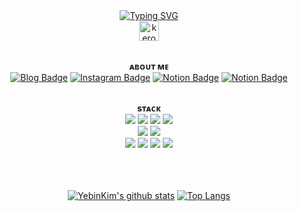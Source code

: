 
<div align=center>
<br><br>
  
[![Typing SVG](https://readme-typing-svg.herokuapp.com?font=Jersey+10&size=25&pause=1000&color=9999FFF3&center=true&vCenter=true&random=false&width=435&lines=SOYEHOME)](https://git.io/typing-svg)
<br>
<a href="https://emoji.gg/emoji/2550-keroppiexcited"><img src="https://cdn3.emoji.gg/emojis/2550-keroppiexcited.gif" width="32px" height="32px" alt="keroppiexcited"></a>
<br><br>

 **ᴀʙᴏᴜᴛ ᴍᴇ** 
<br>
[![Blog Badge](https://img.shields.io/badge/-Blog-92a8d1?logo=naver&logoColor=white&link=https://blog.naver.com/eyosmik)](https://blog.naver.com/eyosmik)
[![Instagram Badge](https://img.shields.io/badge/-Instagram-9999FF?logo=instagram&logoColor=white&link=https://www.instagram.com/eyosmik/)](https://www.instagram.com/eyosmik/)
[![Notion Badge](https://img.shields.io/badge/-Off_The_Lamp-92a8d1?logo=notion&logoColor=white&link=https://www.notion.so/notgaran/1-dcf1fbc35cc049e18eba49a936180fc8?pvs=4)](https://www.notion.so/notgaran/1-dcf1fbc35cc049e18eba49a936180fc8?pvs=4)
[![Notion Badge](https://img.shields.io/badge/-SEMO_Class-9999FF?logo=notion&logoColor=white&link=https://www.notion.so/notgaran/2-8ce261ef0f5142da863fd9d1f6b6791f?pvs=4)](https://www.notion.so/notgaran/2-8ce261ef0f5142da863fd9d1f6b6791f?pvs=4)
<br><br>


**sᴛᴀᴄᴋ** 
<br>
 <img src="https://img.shields.io/badge/Java-007396.svg?logo=java&logoColor=white">
 <img src="https://img.shields.io/badge/Spring-6DB33F?style=flate&logo=Spring&logoColor=white">
 <img src="https://img.shields.io/badge/JavaScript-F7DF1E.svg?logo=javascript&logoColor=black">
 <img src="https://img.shields.io/badge/jQuery-0769AD.svg?logo=jQuery&logoColor=white"><br> 
 <img src="https://img.shields.io/badge/HTML-E34F26.svg?logo=html5&logoColor=white">
 <img src="https://img.shields.io/badge/CSS-1572B6.svg?logo=css3&logoColor=white"><br>
 <img src="https://img.shields.io/badge/Eclipse IDE-2C2255?style=flate&logo=Eclipse IDE&logoColor=white">
 <img src="https://img.shields.io/badge/Oracle-F00000.svg?logo=oracle&logoColor=white">
 <img src="https://img.shields.io/badge/mysql-4479A1.svg?logo=mysql&logoColor=white">
 <img src="https://img.shields.io/badge/Visual Studio Code-007ACC?style=flate&logo=Visual Studio Code&logoColor=white">
<br><br><br><br>


[![YebinKim's github stats](https://github-readme-stats.vercel.app/api?username=skoiyme&count_private=true&custom_title=SOYE&nbsp;HUB&nbsp;🐇..:¨·.·¨:&bg_color=30,92a8d1,f7cac9&title_color=fff&text_color=fff)](https://github.com/skoiyme/github-readme-stats)
[![Top Langs](https://github-readme-stats.vercel.app/api/top-langs/?username=skoiyme&layout=compact&custom_title=&nbsp;Language&nbsp;📖&bg_color=30,f7cac9,92a8d1&title_color=fff&text_color=fff)](https://github.com/anuraghazra/github-readme-stats)


</div>
